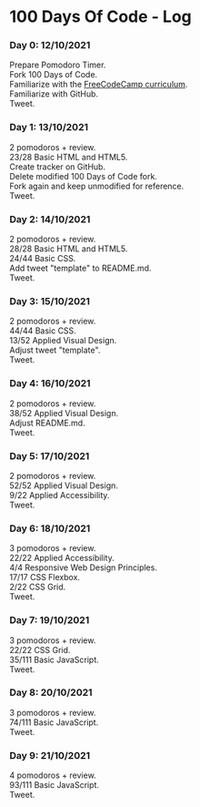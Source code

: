 # 100 Days Of Code - Log

### Day 0: 12/10/2021
Prepare Pomodoro Timer.  
Fork 100 Days of Code.  
Familiarize with the [FreeCodeCamp curriculum](https://www.freecodecamp.org/learn).  
Familiarize with GitHub.  
Tweet.

### Day 1: 13/10/2021
2 pomodoros + review.  
23/28 Basic HTML and HTML5.  
Create tracker on GitHub.  
Delete modified 100 Days of Code fork.  
Fork again and keep unmodified for reference.  
Tweet.

### Day 2: 14/10/2021
2 pomodoros + review.  
28/28 Basic HTML and HTML5.  
24/44 Basic CSS.  
Add tweet "template" to README.md.  
Tweet.

### Day 3: 15/10/2021
2 pomodoros + review.  
44/44 Basic CSS.  
13/52 Applied Visual Design.  
Adjust tweet "template".  
Tweet.

### Day 4: 16/10/2021
2 pomodoros + review.  
38/52 Applied Visual Design.  
Adjust README.md.  
Tweet.

### Day 5: 17/10/2021
2 pomodoros + review.  
52/52 Applied Visual Design.  
9/22 Applied Accessibility.  
Tweet.

### Day 6: 18/10/2021
3 pomodoros + review.  
22/22 Applied Accessibility.  
4/4 Responsive Web Design Principles.  
17/17 CSS Flexbox.  
2/22 CSS Grid.  
Tweet.

### Day 7: 19/10/2021
3 pomodoros + review.  
22/22 CSS Grid.  
35/111 Basic JavaScript.  
Tweet.

### Day 8: 20/10/2021
3 pomodoros + review.  
74/111 Basic JavaScript.  
Tweet.


### Day 9: 21/10/2021
4 pomodoros + review.  
93/111 Basic JavaScript.  
Tweet.

